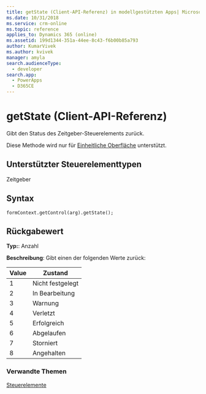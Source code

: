 ```yaml
---
title: getState (Client-API-Referenz) in modellgestützten Apps| MicrosoftDocs
ms.date: 10/31/2018
ms.service: crm-online
ms.topic: reference
applies_to: Dynamics 365 (online)
ms.assetid: 199d1344-351a-44ee-8c43-f6b00b85a793
author: KumarVivek
ms.author: kvivek
manager: amyla
search.audienceType:
  - developer
search.app:
  - PowerApps
  - D365CE
---
```

# <a name="getstate-client-api-reference"></a>getState (Client-API-Referenz)



Gibt den Status des Zeitgeber-Steuerelements zurück.

Diese Methode wird nur für [Einheitliche Oberfläche](/dynamics365/get-started/whats-new/customer-engagement/new-in-july-2017-update#unified-interface-framework-for-new-apps) unterstützt. 

## <a name="control-types-supported"></a>Unterstützter Steuerelementtypen

Zeitgeber

## <a name="syntax"></a>Syntax

`formContext.getControl(arg).getState();`

## <a name="return-value"></a>Rückgabewert

**Typ:**: Anzahl

**Beschreibung**: Gibt einen der folgenden Werte zurück:

|Value | Zustand |
|--|--|
|1 | Nicht festgelegt|
|2 | In Bearbeitung|
|3 | Warnung|
|4 | Verletzt|
|5 | Erfolgreich|
|6 | Abgelaufen|
|7 | Storniert|
|8 | Angehalten|

### <a name="related-topics"></a>Verwandte Themen

[Steuerelemente](../controls.md)
